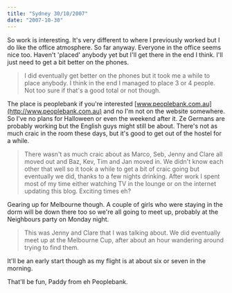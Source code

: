 ```yaml
---
title: "Sydney 30/10/2007"
date: "2007-10-30"
---
```

So work is interesting. It's very different to where I previously worked but I do like the office atmosphere. So far anyway. Everyone in the office seems nice too. Haven't 'placed' anybody yet but I'll get there in the end I think. I'll just need to get a bit better on the phones.
> I did eventually get better on the phones but it took me a while to place anybody. I think in the end I managed to place 3 or 4 people. Not too sure if that's a good total or not though.

The place is peoplebank if you're interested [www.peoplebank.com.au](http://www.peoplebank.com.au) and no I'm not on the website somewhere. So I've no plans for Halloween or even the weekend after it. Ze Germans are probably working but the English guys might still be about. There's not as much craic in the room these days, but it's good to get out of the hostel for a while.
> There wasn't as much craic about as Marco, Seb, Jenny and Clare all moved out and Baz, Kev, Tim and Jan moved in. We didn't know each other that well so it took a while to get a bit of craic going but eventually we did, thanks to a few nights drinking. After work I spent most of my time either watching TV in the lounge or on the internet updating this blog. Exciting times eh?

Gearing up for Melbourne though. A couple of girls who were staying in the dorm will be down there too so we're all going to meet up, probably at the Neighbours party on Monday night.
> This was Jenny and Clare that I was talking about. We did eventually meet up at the Melbourne Cup, after about an hour wandering around trying to find them.

It'll be an early start though as my flight is at about six or seven in the morning.

That'll be fun,
Paddy from eh Peoplebank.